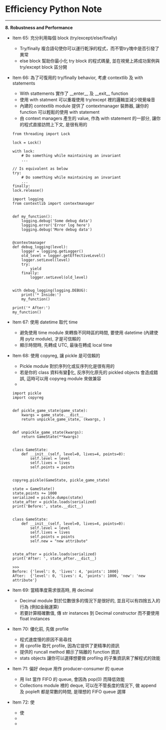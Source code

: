 # Efficiency Python Note
<hr>

**8. Robustness and Performance**

- Item 65: 充分利用每個 block (try/except/else/finally)
    * Try/finally 複合語句使你可以運行乾淨的程式，而不管try塊中是否引發了異常
    * else block 幫助你最小化 try block 的程式碼量, 並在視覺上將成功案例與 try/except block 區分開

- Item 66: 為了可復用的 try/finally behavior, 考慮 contextlib 及 with statements
    * With stattements 實作了 \_\_enter\_\_ 及 \_\_exit\_\_ function
    * 使用 with statment 可以重複使用 try/except 裡的邏輯並減少視覺噪音
    * 內建的 contextlib module 提供了 contextmanager 裝飾器, 讓你的 function 可以輕鬆的使用 with statement
    * 由 context managers 產生的 value, 作為 with statement 的一部分, 讓你的程式直接訪問上下文, 是很有用的
    ```
    from threading import Lock

    lock = Lock()

    with lock:
        # Do something while maintaining an invariant
        ...

    // Is equivalent as below
    try:
        # Do something while maintaining an invariant
        ...
    finally:
    lock.release()   
    ```
    ```
    import logging
    from contextlib import contextmanager


    def my_function():
        logging.debug('Some debug data')
        logging.error('Error log here')
        logging.debug('More debug data')


    @contextmanager
    def debug_logging(level):
        logger = logging.getLogger()
        old_level = logger.getEffectiveLevel()
        logger.setLevel(level)
        try:
            yield
        finally:
            logger.setLevel(old_level)


    with debug_logging(logging.DEBUG):
        print('* Inside:')
        my_function()

    print('* After:')
    my_function()    
    ```

- Item 67: 使用 datetime 取代 time
    * 避免使用 time module 來轉換不同時區的時間, 要使用 datetime (內建使用 pytz module), 才是可信賴的
    * 顯示時間時, 先轉成 UTC, 最後在轉成 local time

- Item 68: 使用 copyreg, 讓 pickle 是可信賴的
    * Pickle module 對於序列化或反序列化是很有用的
    * 若是你的 class 資料有變化, 反序列化原先的 pickled objects 會造成錯誤, 這時可以用 copyreg module 來做兼容
    * 
    ```
    import pickle
    import copyreg


    def pickle_game_state(game_state):
        kwargs = game_state.__dict__
        return unpickle_game_state, (kwargs, )


    def unpickle_game_state(kwargs):
        return GameState(**kwargs)


    class GameState:
        def __init__(self, level=0, lives=4, points=0):
            self.level = level
            self.lives = lives
            self.points = points


    copyreg.pickle(GameState, pickle_game_state)

    state = GameState()
    state.points += 1000
    serialized = pickle.dumps(state)
    state_after = pickle.loads(serialized)
    print('Before:', state.__dict__)


    class GameState:
        def __init__(self, level=0, lives=4, points=0):
            self.level = level
            self.lives = lives
            self.points = points
            self.new = "new attribute"


    state_after = pickle.loads(serialized)
    print('After: ', state_after.__dict__)

    >>>
    Before: {'level': 0, 'lives': 4, 'points': 1000}
    After:  {'level': 0, 'lives': 4, 'points': 1000, 'new': 'new attribute'}    
    ```

- Item 69: 當精準度需求很高時, 用 decimal
    * Decimal module 對於位數很多的情況下是很好的, 並且可以有四捨五入的行為 (例如金融運算)
    * 若要計算精確數值, 傳 str instances 到 Decimal constructor 而不要使用 float instances

- Item 70: 優化前, 先做 profile
    * 程式速度慢的原因不易尋找
    * 用 cprofile 取代 profile, 因為它提供了更精準的資訊
    * 提供的 runcall method 顯示了隔離的 function 資訊
    * stats objects 讓你可以選擇想要做 profilng 的子集資訊來了解程式的效能

- Item 71: 偏好 deque 用作 producer-consumer 的 queue
    * 用 list 當作 FIFO 的 queue, 會因為 pop(0) 而降低效能
    * Collections module 裡的 deque, 可以在不管長度的情況下, 做 append 及 popleft 都是常數的時間, 是理想的 FIFO queue 選擇

- Item 72: 使
    * 使
    * 
    * 
    ```
    ```
